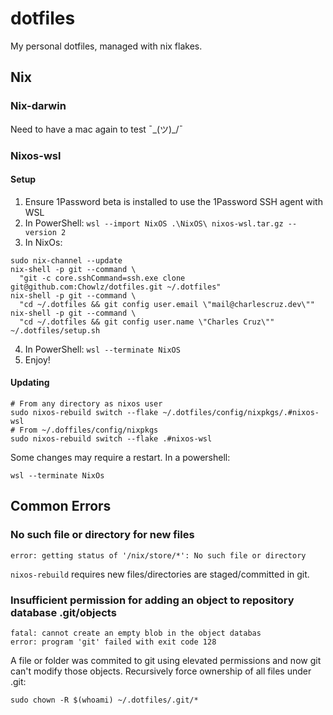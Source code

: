 # dotfiles
My personal dotfiles, managed with nix flakes.

## Nix

### Nix-darwin

Need to have a mac again to test ¯\_(ツ)_/¯

### Nixos-wsl

#### Setup

1. Ensure 1Password beta is installed to use the 1Password SSH agent with WSL
2. In PowerShell: `wsl --import NixOS .\NixOS\ nixos-wsl.tar.gz --version 2`
3. In NixOs:
```
sudo nix-channel --update
nix-shell -p git --command \
  "git -c core.sshCommand=ssh.exe clone git@github.com:Chowlz/dotfiles.git ~/.dotfiles"
nix-shell -p git --command \
  "cd ~/.dotfiles && git config user.email \"mail@charlescruz.dev\""
nix-shell -p git --command \
  "cd ~/.dotfiles && git config user.name \"Charles Cruz\""
~/.dotfiles/setup.sh

```
4. In PowerShell: `wsl --terminate NixOS`
5. Enjoy!

#### Updating

```
# From any directory as nixos user
sudo nixos-rebuild switch --flake ~/.dotfiles/config/nixpkgs/.#nixos-wsl
# From ~/.doffiles/config/nixpkgs
sudo nixos-rebuild switch --flake .#nixos-wsl
```

Some changes may require a restart. In a powershell:

```
wsl --terminate NixOs
```

## Common Errors

### No such file or directory for new files

`error: getting status of '/nix/store/*': No such file or directory`

`nixos-rebuild` requires new files/directories are staged/committed in git.

### Insufficient permission for adding an object to repository database .git/objects

```
fatal: cannot create an empty blob in the object databas
error: program 'git' failed with exit code 128
```

A file or folder was commited to git using elevated permissions and now git can't modify those
objects. Recursively force ownership of all files under .git:

`sudo chown -R $(whoami) ~/.dotfiles/.git/*`